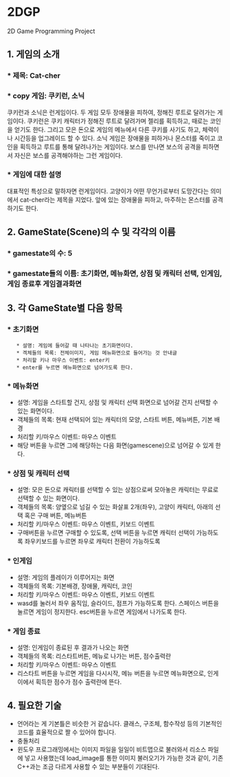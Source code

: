 # 2DGP
2D Game Programming Project

## 1. 게임의 소개
### * 제목: Cat-cher
### * copy 게임: 쿠키런, 소닉
쿠키런과 소닉은 런게임이다. 두 게임 모두 장애물을 피하여, 정해진 루트로 달려가는 게임이다. 
쿠키런은 쿠키 캐릭터가 정해진 루트로 달려가며 젤리를 획득하고, 때로는 코인을 얻기도 한다. 그리고 모은 돈으로 게임의 메뉴에서 다른 쿠키를 사기도 하고, 체력이나 시간등을 업그레이드 할 수 있다. 소닉 게임은 장애물을 피하거나 몬스터를 죽이고 코인을 획득하고 루트를 통해 달려나가는 게임이다. 보스를 만나면 보스의 공격을 피하면서 자신은 보스를 공격해야하는 그런 게임이다. 


### * 게임에 대한 설명
대표적인 특성으로 말하자면 런게임이다. 고양이가 어떤 무언가로부터 도망간다는 의미에서 cat-cher라는 제목을 지었다. 앞에 있는 장애물을 피하고, 마주하는 몬스터를 공격하기도 한다. 


## 2. GameState(Scene)의 수 및 각각의 이름
### * gamestate의 수: 5
### * gamestate들의 이름: 초기화면, 메뉴화면, 상점 및 캐릭터 선택, 인게임, 게임 종료후 게임결과화면


## 3. 각 GameState별 다음 항목
### * 초기화면
       * 설명: 게임에 들어갈 때 나타나는 초기화면이다. 
       * 겍체들의 목록: 전체이미지, 게임 메뉴화면으로 들어가는 것 안내글
       * 처리할 키나 마우스 이벤트: enter키
       * enter를 누르면 메뉴화면으로 넘어가도록 한다.
### * 메뉴화면
  * 설명: 게임을 스타트할 건지, 상점 및 캐릭터 선택 화면으로 넘어갈 건지 선택할 수 있는 화면이다.
  * 객체들의 목록: 현재 선택되어 있는 캐릭터의 모양, 스타트 버튼, 메뉴버튼, 기본 배경
  * 처리할 키/마우스 이벤트: 마우스 이벤트 
  * 해당 버튼을 누르면 그에 해당하는 다음 화면(gamescene)으로 넘어갈 수 있게 한다. 
### * 상점 및 캐릭터 선택
  * 설명: 모은 돈으로 캐릭터를 선택할 수 있는 상점으로써 모아놓은 캐릭터는 무료로 선택할 수 있는 화면이다.
  * 객체들의 목록: 양옆으로 넘길 수 있는 화살표 2개(좌우), 고양이 캐릭터, 아래의 선택 혹은 구매 버튼, 메뉴버튼
  * 처리할 키/마우스 이벤트: 마우스 이벤트, 키보드 이벤트
  * 구매버튼을 누르면 구매할 수 있도록, 선택 버튼을 누르면 캐릭터 선택이 가능하도록
    좌우키보드를 누르면 좌우로 캐릭터 전환이 가능하도록
### * 인게임
  * 설명: 게임의 플레이가 이루어지는 화면
  * 객체들의 목록: 기본배경, 장애물, 캐릭터, 코인
  * 처리할 키/마우스 이벤트: 마우스 이벤트, 키보드 이벤트
  * wasd를 눌러서 좌우 움직임, 슬라이드, 점프가 가능하도록 한다. 스페이스 버튼을 눌르면 게임이 정지한다. esc버튼을 누르면 게임에서 나가도록     한다.
### * 게임 종료
  * 설명: 인게임이 종료된 후 결과가 나오는 화면
  * 객체들의 목록: 리스타트버튼, 메뉴로 나가는 버튼, 점수출력란
  * 처리할 키/마우스 이벤트: 마우스 이벤트
  * 리스타트 버튼을 누르면 게임을 다시시작, 메뉴 버튼을 누르면 메뉴화면으로, 인게이에서 획득한 점수가 점수 출력란에 뜬다. 
  
  
## 4. 필요한 기술
- 언어라는 게 기본틀은 비슷한 거 같습니다. 클래스, 구조체, 함수작성 등의 기본적인 코드를 효율적으로 짤 수 있어야 합니다.
- 충돌처리
- 윈도우 프로그래밍에서는 이미지 파일을 일일이 비트맵으로 불러와서 리소스 파일에 넣고 사용했는데 load_image를 통한 이미지 불러오기가 가능한 것과 같이, 기존 C++과는 조금 다르게 사용할 수 있는 부분들이 기대된다. 
